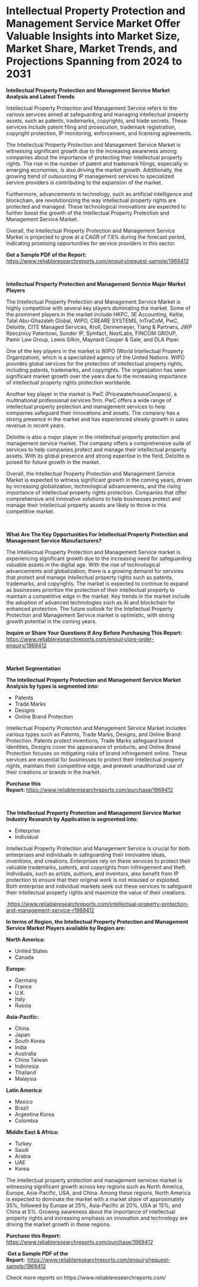 <p><h1>Intellectual Property Protection and Management Service Market Offer Valuable Insights into Market Size, Market Share, Market Trends, and Projections Spanning from 2024 to 2031</h1></p><p><strong>Intellectual Property Protection and Management Service Market Analysis and Latest Trends</strong></p>
<p><p>Intellectual Property Protection and Management Service refers to the various services aimed at safeguarding and managing intellectual property assets, such as patents, trademarks, copyrights, and trade secrets. These services include patent filing and prosecution, trademark registration, copyright protection, IP monitoring, enforcement, and licensing agreements.</p><p>The Intellectual Property Protection and Management Service Market is witnessing significant growth due to the increasing awareness among companies about the importance of protecting their intellectual property rights. The rise in the number of patent and trademark filings, especially in emerging economies, is also driving the market growth. Additionally, the growing trend of outsourcing IP management services to specialized service providers is contributing to the expansion of the market.</p><p>Furthermore, advancements in technology, such as artificial intelligence and blockchain, are revolutionizing the way intellectual property rights are protected and managed. These technological innovations are expected to further boost the growth of the Intellectual Property Protection and Management Service Market.</p><p>Overall, the Intellectual Property Protection and Management Service Market is projected to grow at a CAGR of 7.8% during the forecast period, indicating promising opportunities for service providers in this sector.</p></p>
<p><strong>Get a Sample PDF of the Report:&nbsp;</strong> <a href="https://www.reliableresearchreports.com/enquiry/request-sample/1969412">https://www.reliableresearchreports.com/enquiry/request-sample/1969412</a></p>
<p>&nbsp;</p>
<p><strong>Intellectual Property Protection and Management Service Major Market Players</strong></p>
<p><p>The Intellectual Property Protection and Management Service Market is highly competitive with several key players dominating the market. Some of the prominent players in the market include HKPC, 3E Accounting, Keltie, Talal Abu-Ghazaleh Global, WIPO, CREARE SYSTEMS, InTraCoM, PwC, Deloitte, CITE Managed Services, Kroll, Dennemeyer, Tiang & Partners, JWP Rzecznicy Patentowi, Sonder IP, Symfact, NextLabs, FINCOM GROUP, Pamir Law Group, Lewis Silkin, Maynard Cooper & Gale, and DLA Piper.</p><p>One of the key players in the market is WIPO (World Intellectual Property Organization), which is a specialized agency of the United Nations. WIPO provides global services for the protection of intellectual property rights, including patents, trademarks, and copyrights. The organization has seen significant market growth over the years due to the increasing importance of intellectual property rights protection worldwide.</p><p>Another key player in the market is PwC (PricewaterhouseCoopers), a multinational professional services firm. PwC offers a wide range of intellectual property protection and management services to help companies safeguard their innovations and assets. The company has a strong presence in the market and has experienced steady growth in sales revenue in recent years.</p><p>Deloitte is also a major player in the intellectual property protection and management service market. The company offers a comprehensive suite of services to help companies protect and manage their intellectual property assets. With its global presence and strong expertise in the field, Deloitte is poised for future growth in the market.</p><p>Overall, the Intellectual Property Protection and Management Service Market is expected to witness significant growth in the coming years, driven by increasing globalization, technological advancements, and the rising importance of intellectual property rights protection. Companies that offer comprehensive and innovative solutions to help businesses protect and manage their intellectual property assets are likely to thrive in this competitive market.</p></p>
<p>&nbsp;</p>
<p><strong>What Are The Key Opportunities For Intellectual Property Protection and Management Service Manufacturers?</strong></p>
<p><p>The Intellectual Property Protection and Management Service market is experiencing significant growth due to the increasing need for safeguarding valuable assets in the digital age. With the rise of technological advancements and globalization, there is a growing demand for services that protect and manage intellectual property rights such as patents, trademarks, and copyrights. The market is expected to continue to expand as businesses prioritize the protection of their intellectual property to maintain a competitive edge in the market. Key trends in the market include the adoption of advanced technologies such as AI and blockchain for enhanced protection. The future outlook for the Intellectual Property Protection and Management Service market is optimistic, with strong growth potential in the coming years.</p></p>
<p><strong>Inquire or Share Your Questions If Any Before Purchasing This Report:</strong> <a href="https://www.reliableresearchreports.com/enquiry/pre-order-enquiry/1969412">https://www.reliableresearchreports.com/enquiry/pre-order-enquiry/1969412</a></p>
<p>&nbsp;</p>
<p><strong>Market Segmentation</strong></p>
<p><strong>The Intellectual Property Protection and Management Service Market Analysis by types is segmented into:</strong></p>
<p><ul><li>Patents</li><li>Trade Marks</li><li>Designs</li><li>Online Brand Protection</li></ul></p>
<p><p>Intellectual Property Protection and Management Service Market includes various types such as Patents, Trade Marks, Designs, and Online Brand Protection. Patents protect inventions, Trade Marks safeguard brand identities, Designs cover the appearance of products, and Online Brand Protection focuses on mitigating risks of brand infringement online. These services are essential for businesses to protect their intellectual property rights, maintain their competitive edge, and prevent unauthorized use of their creations or brands in the market.</p></p>
<p><strong>Purchase this Report:&nbsp;</strong><a href="https://www.reliableresearchreports.com/purchase/1969412">https://www.reliableresearchreports.com/purchase/1969412</a></p>
<p>&nbsp;</p>
<p><strong>The Intellectual Property Protection and Management Service Market Industry Research by Application is segmented into:</strong></p>
<p><ul><li>Enterprise</li><li>Individual</li></ul></p>
<p><p>Intellectual Property Protection and Management Service is crucial for both enterprises and individuals in safeguarding their innovative ideas, inventions, and creations. Enterprises rely on these services to protect their valuable trademarks, patents, and copyrights from infringement and theft. Individuals, such as artists, authors, and inventors, also benefit from IP protection to ensure that their original work is not misused or exploited. Both enterprise and individual markets seek out these services to safeguard their intellectual property rights and maximize the value of their creations.</p></p>
<p><a href="https://www.reliableresearchreports.com/intellectual-property-protection-and-management-service-r1969412">&nbsp;https://www.reliableresearchreports.com/intellectual-property-protection-and-management-service-r1969412</a></p>
<p><strong>In terms of Region, the Intellectual Property Protection and Management Service Market Players available by Region are:</strong></p>
<p>
    <p> <strong> North America: </strong>
        <ul>
            <li>United States</li>
            <li>Canada</li>
        </ul>
        </p> 
    <p> <strong> Europe: </strong>
        <ul>
            <li>Germany</li>
            <li>France</li>
            <li>U.K.</li>
            <li>Italy</li>
            <li>Russia</li>
        </ul>
        </p> 
    <p> <strong> Asia-Pacific: </strong>
        <ul>
            <li>China</li>
            <li>Japan</li>
            <li>South Korea</li>
            <li>India</li>
            <li>Australia</li>
            <li>China Taiwan</li>
            <li>Indonesia</li>
            <li>Thailand</li>
            <li>Malaysia</li>
        </ul>
        </p> 
    <p> <strong> Latin America: </strong>
        <ul>
            <li>Mexico</li>
            <li>Brazil</li>
            <li>Argentina Korea</li>
            <li>Colombia</li>
        </ul>
        </p> 
    <p> <strong> Middle East & Africa: </strong>
        <ul>
            <li>Turkey</li>
            <li>Saudi</li>
            <li>Arabia</li>
            <li>UAE</li>
            <li>Korea</li>
        </ul>
    </p>
    </p>
<p><p>The intellectual property protection and management services market is witnessing significant growth across key regions such as North America, Europe, Asia-Pacific, USA, and China. Among these regions, North America is expected to dominate the market with a market share of approximately 35%, followed by Europe at 25%, Asia-Pacific at 20%, USA at 15%, and China at 5%. Growing awareness about the importance of intellectual property rights and increasing emphasis on innovation and technology are driving the market growth in these regions.</p></p>
<p><strong>Purchase this Report: </strong><a href="https://www.reliableresearchreports.com/purchase/1969412">https://www.reliableresearchreports.com/purchase/1969412</a></p>
<p>&nbsp;<strong>Get a Sample PDF of the Report:&nbsp;&nbsp;</strong><a href="https://www.reliableresearchreports.com/enquiry/request-sample/1969412">https://www.reliableresearchreports.com/enquiry/request-sample/1969412</a></p>
<p><strong></strong></p>
<p>Check more reports on https://www.reliableresearchreports.com/</p>